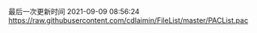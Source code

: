 最后一次更新时间 2021-09-09 08:56:24
https://raw.githubusercontent.com/cdlaimin/FileList/master/PACList.pac

